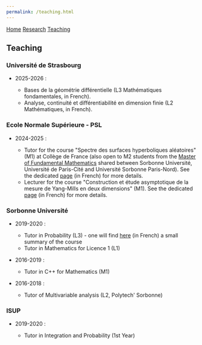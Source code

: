 ```yaml
---
permalink: /teaching.html  
---
```


<head>
  <meta name="author" content="Thibaut Lemoine">
  <link href="style.css" rel="stylesheet">
</head>

<div class="banner">
    <a href="/index.html">Home</a>
    <a href="/research.html">Research</a>
    <a href="/teaching.html">Teaching</a>
</div>

<body>

<div class="content">

<h2>Teaching</h2>

<h3>Université de Strasbourg</h3>

<ul>
<li>2025-2026 :</li>
  <ul>
    <li>
      Bases de la géométrie différentielle (L3 Mathématiques fondamentales, in French).
    </li>
    <li>
      Analyse, continuité et différentiabilité en dimension finie (L2 Mathématiques, in French).
    </li>
  </ul>
</ul>

<h3>Ecole Normale Supérieure - PSL</h3>

<ul>
<li>2024-2025 :</li>
  <ul>
  <li>Tutor for the course "Spectre des surfaces hyperboliques aléatoires" (M1) at Collège de France (also open to M2 students from the <a href="https://master-math-fonda.imj-prg.fr/index.php">Master of Fundamental Mathematics</a> shared between Sorbonne Université, Université de Paris-Cité and Université Sorbonne Paris-Nord). See the dedicated <a href="/spectre2024.html">page</a> (in French) for more details.</li>
  <li>Lecturer for the course "Construction et étude asymptotique de la mesure de Yang-Mills en deux dimensions" (M1). See the dedicated <a href="/YM2025.html">page</a> (in French) for more details.</li>
  </ul>
</ul>

<h3>Sorbonne Université</h3>

<ul>
<li>2019-2020 :</li>
  <ul>
  <li>Tutor in Probability (L3) - one will find <a href="/Synthese_Cours_290.pdf">here</a> (in French) a small summary of the course</li>
  <li>Tutor in Mathematics for Licence 1 (L1)</li>
  </ul>
</ul>

<ul>
<li>2016-2019 :</li>
  <ul>
  <li>Tutor in C++ for Mathematics (M1)</li>
  </ul>
</ul>

<ul>
<li>2016-2018 :</li>
  <ul>
  <li>Tutor of Multivariable analysis (L2, Polytech' Sorbonne)</li>
  </ul>
</ul>

<h3>ISUP</h3>

<ul>
<li>2019-2020 :</li>
  <ul>
  <li>Tutor in Integration and Probability (1st Year)</li>
  </ul>
</ul>

</div>

